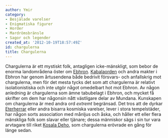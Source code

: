 ```yaml
---
author: Ymir
category:
- Besjälade varelser
- Enigmatiska figurer
- Horder
- Mardrömsbränsle
- Sagor och legender
created_at: '2012-10-19T18:57:49Z'
id: chargulerna
title: Chargulerna
---
```

Chargulerna är ett mystiskt folk, antagligen icke-mänskligt, som bebor de enorma landområdena öster om [Ebhron]. [Kabalaorden] och andra makter i Ebhron har genom årtusendena både bedrivit försvars- och anfallskrig mot chargulerna, men för det mesta tycks det som att chargulerna är relativt isolationistiska och inte utgör något omedelbart hot mot Ebhron. Av någon anledning är chargulerna som ämne tabubelagt i Ebhron, och mycket få skrifter om dem har någonsin nått västligare delar av Mundana. Kunskapen om chargulerna är med andra ord *extremt* begränsad. Det tros att de dyrkar [Eterherrar] eller andra bisarra kosmiska varelser, lever i stora tempelstäder, har någon sorts association med månljus och åska, och håller ett eller flera mänskliga folk som slavar eller tjänare; dessa människor sägs i sin tur vara arvtagare till riket [Kosala Deho], som chargulerna erövrade en gång för länge sedan.

  [Ebhron]: Ebhron
  [Kabalaorden]: Kabalaorden
  [Eterherrar]: Eterherrar
  [Kosala Deho]: Kosala_Deho